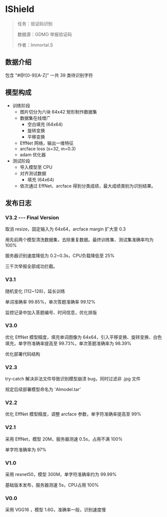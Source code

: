 # IShield
> 任务：验证码识别
>
> 数据源：GDMO 举报验证码
> 
> 作者：Immortal.S

## 数据介绍
包含 "#@![0-9][A-Z]" 一共 39 类待识别字符

## 模型构成
* 训练阶段
  * 图片切分为六块 64x42 矩形制作数据集
  * 数据集在线增广
    * 空白填充 (64x64)
    * 旋转变换
    * 平移变换
  * EffNet 网络，输出一维特征
  * arcface loss (s=32, m=0.3)
  * adam 优化器
* 测试阶段
  * 导入模型至 CPU
  * 对齐测试数据
    * 填充 (64x64)
  * 依次通过 EffNet、arcface 得到分类成绩，最大成绩类别为识别结果。

## 发布日志

### V3.2 --- Final Version
取消 resize，固定输入为 64x64，arcface margin 扩大至 0.3

用先前两个模型清洗数据集，去除重复数据。最终训练集、测试集准确率均为 100%

服务器识别速度降低为 0.2~0.3s，CPU负载降低至 25%

三千次举报全部成功拦截。

### V3.1
随机变化 (112~128)，延长训练

单词准确率 99.85%，单次答题准确率 99.12%

监控记录中加入答题编号、时间信息，优化排版

### V3.0

优化 EffNet 模型精度，填充单词图像为 64x64，引入平移变换、旋转变换、白色填充，单字符准确率提高至 99.73%，单次答题准确率为 98.39%

优化部署代码结构

### V2.3
try-catch 解决非法文件导致识别模型崩溃 bug，同时过滤非 .jpg 文件

规定后续部署模型命名为 'AImodel.tar'

### V2.2
优化 EffNet 模型精度，调整 arcface 参数，单字符准确率提高至 99%

### V2.1
采用 EffNet，模型 20M，服务器测速 0.5s，占用不满 100%

单字符准确率为 97%

### V1.0
采用 resnet50，模型 300M，单字符准确率约为 99.99%

基础版本发布，服务器测速 5s，CPU占用 100%

### V0.0
采用 VGG16 ，模型 1.6G，准确率一般，识别速度慢
